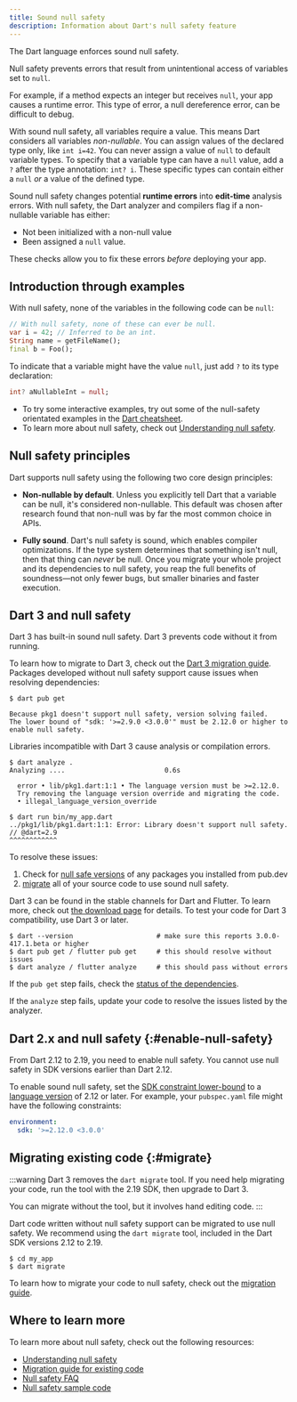 ```yaml
---
title: Sound null safety
description: Information about Dart's null safety feature
---
```


The Dart language enforces sound null safety.

Null safety prevents errors that result from unintentional access
of variables set to `null`.

For example, if a method expects an integer but receives `null`,
your app causes a runtime error.
This type of error, a null dereference error, can be difficult to debug.

With sound null safety, all variables require a value.
This means Dart considers all variables _non-nullable_.
You can assign values of the declared type only, like `int i=42`.
You can never assign a value of `null` to default variable types.
To specify that a variable type can have a `null` value, add a `?` after
the type annotation: `int? i`.
These specific types can contain either a `null` _or_
a value of the defined type.

Sound null safety changes potential **runtime errors**
into **edit-time** analysis errors.
With null safety, the Dart analyzer and compilers
flag if a non-nullable variable has either:

* Not been initialized with a non-null value
* Been assigned a `null` value.

These checks allow you to fix these errors _before_ deploying your app.

## Introduction through examples

With null safety, none of the variables in the following code can be `null`:

```dart
// With null safety, none of these can ever be null.
var i = 42; // Inferred to be an int.
String name = getFileName();
final b = Foo();
```

<a id="creating-variables"></a>
To indicate that a variable might have the value `null`,
just add `?` to its type declaration:

```dart
int? aNullableInt = null;
```

- To try some interactive examples,
  try out some of the null-safety orientated examples in the
  [Dart cheatsheet](/resources/dart-cheatsheet).
- To learn more about null safety, check out
  [Understanding null safety](/null-safety/understanding-null-safety).


## Null safety principles

Dart supports null safety using the following two core design principles:

* **Non-nullable by default**. Unless you explicitly tell Dart that a variable
   can be null, it's considered non-nullable. This default was chosen
   after research found that non-null was by far the most common choice in APIs.

* **Fully sound**. Dart's null safety is sound, which enables compiler optimizations.
  If the type system determines that something isn't null, then that thing can _never_ be
  null. Once you migrate your whole project
  and its dependencies to null safety, 
  you reap the full benefits of soundness—not only 
  fewer bugs, but smaller binaries and faster execution.


## Dart 3 and null safety

Dart 3 has built-in sound null safety.
Dart 3 prevents code without it from running.

To learn how to migrate to Dart 3, 
check out the [Dart 3 migration guide](/resources/dart-3-migration).
Packages developed without null safety support cause issues
when resolving dependencies:

```console
$ dart pub get

Because pkg1 doesn't support null safety, version solving failed.
The lower bound of "sdk: '>=2.9.0 <3.0.0'" must be 2.12.0 or higher to enable null safety.
```

Libraries incompatible with Dart 3 cause analysis or compilation errors.


```console
$ dart analyze .
Analyzing ....                         0.6s

  error • lib/pkg1.dart:1:1 • The language version must be >=2.12.0. 
  Try removing the language version override and migrating the code.
  • illegal_language_version_override
```

```console
$ dart run bin/my_app.dart
../pkg1/lib/pkg1.dart:1:1: Error: Library doesn't support null safety.
// @dart=2.9
^^^^^^^^^^^^
```

To resolve these issues:

1. Check for [null safe versions](/null-safety/migration-guide#check-dependency-status)
   of any packages you installed from pub.dev
2. [migrate](#migrate) all of your source code to use sound null safety.

Dart 3 can be found in the stable channels for Dart and Flutter.
To learn more, check out [the download page][] for details.
To test your code for Dart 3 compatibility, use Dart 3 or later.

```console
$ dart --version                     # make sure this reports 3.0.0-417.1.beta or higher
$ dart pub get / flutter pub get     # this should resolve without issues
$ dart analyze / flutter analyze     # this should pass without errors
```

If the `pub get` step fails, check the [status of the dependencies][].

If the `analyze` step fails, update your code to resolve the issues
listed by the analyzer.

[the download page]: /get-dart/archive
[status of the dependencies]: /null-safety/migration-guide#check-dependency-status

## Dart 2.x and null safety {:#enable-null-safety}

From Dart 2.12 to 2.19, you need to enable null safety.
You cannot use null safety in SDK versions earlier than Dart 2.12.

<a id="constraints"></a>
To enable sound null safety, set the
[SDK constraint lower-bound](/tools/pub/pubspec#sdk-constraints)
to a [language version][] of 2.12 or later.
For example, your `pubspec.yaml` file might have the following constraints:

```yaml
environment:
  sdk: '>=2.12.0 <3.0.0'
```

[language version]: /resources/language/evolution#language-versioning

## Migrating existing code {:#migrate}

:::warning
Dart 3 removes the `dart migrate` tool.
If you need help migrating your code,
run the tool with the 2.19 SDK, then upgrade to Dart 3.

You can migrate without the tool, but it involves
hand editing code.
:::

Dart code written without null safety support can be migrated to use null
safety. We recommend using the `dart migrate` tool, included in the Dart SDK
versions 2.12 to 2.19.

```console
$ cd my_app
$ dart migrate
```

To learn how to migrate your code to null safety,
check out the [migration guide][].

## Where to learn more

To learn more about null safety, check out the following resources:

* [Understanding null safety][]
* [Migration guide for existing code][migration guide]
* [Null safety FAQ][]
* [Null safety sample code][calculate_lix]

[calculate_lix]: {{site.repo.dart.org}}/samples/tree/main/null_safety/calculate_lix
[migration guide]: /null-safety/migration-guide
[Null safety FAQ]: /null-safety/faq
[Understanding null safety]: /null-safety/understanding-null-safety
[#34233]: {{site.repo.dart.sdk}}/issues/34233
[#49529]: {{site.repo.dart.sdk}}/issues/49529
[#2357]: {{site.repo.dart.lang}}/issues/2357

